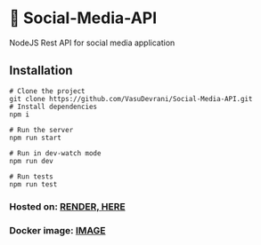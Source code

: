 # 👤 Social-Media-API

NodeJS Rest API for social media application

## Installation
```shell
# Clone the project
git clone https://github.com/VasuDevrani/Social-Media-API.git
# Install dependencies
npm i

# Run the server
npm run start

# Run in dev-watch mode
npm run dev

# Run tests
npm run test
```

### Hosted on: [RENDER, HERE](https://social-media-api-f3on.onrender.com/)
### Docker image: [IMAGE](https://hub.docker.com/repository/docker/vasudevrani/dockerhub)
